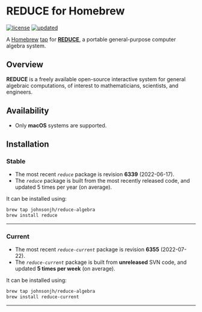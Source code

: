 <!-- vim: set ft=markdown ts=4 sw=4 tw=0 expandtab colorcolumn=80 :         -->
<!-- SPDX-License-Identifier: BSD-2-Clause                                  -->
<!--                                                                        -->
<!-- Copyright (c) 2022 Jeffrey H. Johnson <trnsz@pobox.com>                -->
<!--                                                                        -->
<!-- Redistribution and use in source and binary forms, with or without     -->
<!-- modification, are permitted provided that the following conditions are -->
<!-- met:                                                                   -->
<!--                                                                        -->
<!--   1. Redistributions of source code must retain the relevant copyright -->
<!--      notice, this list of conditions and the following disclaimer.     -->
<!--                                                                        -->
<!--   2. Redistributions in binary form must reproduce the relevant        -->
<!--      copyright notice, this list of conditions and the following       -->
<!--      disclaimer in the documentation and/or other materials provided   -->
<!--      with the distribution.                                            -->
<!--                                                                        -->
<!-- THIS SOFTWARE IS PROVIDED BY THE COPYRIGHT HOLDERS AND CONTRIBUTORS    -->
<!-- "AS IS" AND ANY EXPRESS OR IMPLIED WARRANTIES, INCLUDING, BUT NOT      -->
<!-- LIMITED TO, THE IMPLIED WARRANTIES OF MERCHANTABILITY AND FITNESS FOR  -->
<!-- A PARTICULAR PURPOSE ARE DISCLAIMED. IN NO EVENT SHALL THE COPYRIGHT   -->
<!-- OWNERS OR CONTRIBUTORS BE LIABLE FOR ANY DIRECT, INDIRECT, INCIDENTAL, -->
<!-- SPECIAL, EXEMPLARY, OR CONSEQUENTIAL DAMAGES (INCLUDING, BUT NOT       -->
<!-- LIMITED TO, PROCUREMENT OF SUBSTITUTE GOODS OR SERVICES; LOSS OF USE,  -->
<!-- DATA, OR PROFITS; OR BUSINESS INTERRUPTION) HOWEVER CAUSED AND ON ANY  -->
<!-- THEORY OF LIABILITY, WHETHER IN CONTRACT, STRICT LIABILITY, OR TORT    -->
<!-- (INCLUDING NEGLIGENCE OR OTHERWISE) ARISING IN ANY WAY OUT OF THE USE  -->
<!-- OF THIS SOFTWARE, EVEN IF ADVISED OF THE POSSIBILITY OF SUCH DAMAGE.   -->
<!--                                                                        -->
# REDUCE for Homebrew

[![license](https://img.shields.io/github/license/johnsonjh/homebrew-reduce-algebra.svg?color=blue)](/LICENSE)
[![updated](https://img.shields.io/github/last-commit/johnsonjh/homebrew-reduce-algebra.svg?color=blue&label=updated)](https://github.com/johnsonjh/homebrew-reduce-algebra/commits/master)

A [Homebrew](https://brew.sh/) [tap](https://docs.brew.sh/Taps) for
[**REDUCE**](https://reduce-algebra.sourceforge.io/), a portable
general-purpose computer algebra system.

## Overview

**REDUCE** is a freely available open-source interactive system for general
algebraic computations, of interest to mathematicians, scientists, and
engineers.

## Availability

* Only **macOS** systems are supported.

## Installation

### Stable

* The most recent *`reduce`* package is revision **6339** (2022-06-17).
* The *`reduce`* package is built from the most recently released code, and
  updated 5 times per year (on average).

It can be installed using:

```sh
brew tap johnsonjh/reduce-algebra
brew install reduce
```

---

### Current

* The most recent *`reduce-current`* package is revision **6355** (2022-07-22).
* The *`reduce-current`* package is built from **unreleased** SVN code, and
  updated **5 times per week** (on average).

It can be installed using:

```sh
brew tap johnsonjh/reduce-algebra
brew install reduce-current
```

---
